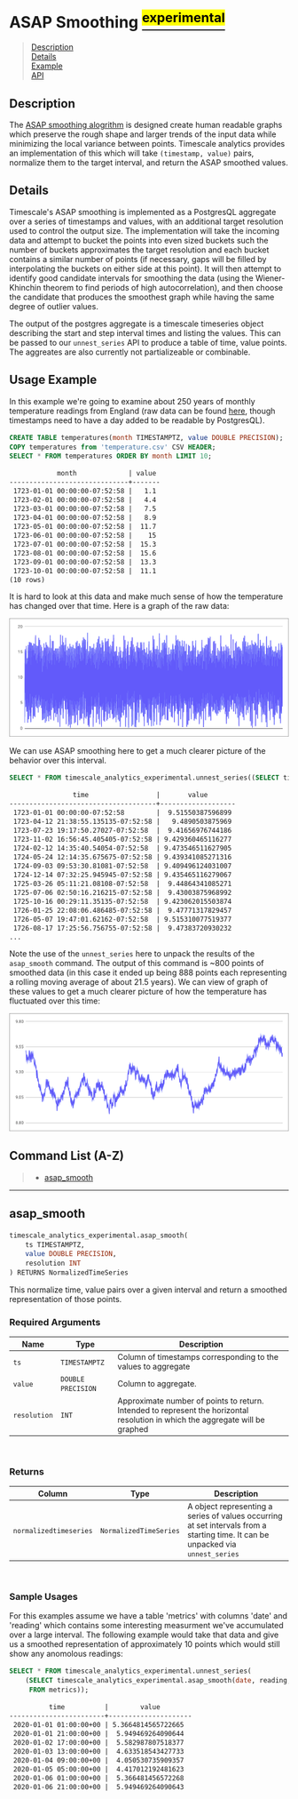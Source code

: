 # ASAP Smoothing [<sup><mark>experimental</mark></sup>](/docs/README.md#tag-notes)

> [Description](#asap-description)<br>
> [Details](#asap-details)<br>
> [Example](#asap-example)<br>
> [API](#asap-api)

## Description <a id="asap-description"></a>

The [ASAP smoothing alogrithm](https://arxiv.org/pdf/1703.00983.pdf) is designed create human readable graphs which preserve the rough shape and larger trends of the input data while minimizing the local variance between points.  Timescale analytics provides an implementation of this which will take `(timestamp, value)` pairs, normalize them to the target interval, and return the ASAP smoothed values.

## Details <a id="asap-details"></a>

Timescale's ASAP smoothing is implemented as a PostgresQL aggregate over a series of timestamps and values, with an additional target resolution used to control the output size.  The implementation will take the incoming data and attempt to bucket the points into even sized buckets such the number of buckets approximates the target resolution and each bucket contains a similar number of points (if necessary, gaps will be filled by interpolating the buckets on either side at this point).  It will then attempt to identify good candidate intervals for smoothing the data (using the Wiener-Khinchin theorem to find periods of high autocorrelation), and then choose the candidate that produces the smoothest graph while having the same degree of outlier values.

The output of the postgres aggregate is a timescale timeseries object describing the start and step interval times and listing the values.  This can be passed to our `unnest_series` API to produce a table of time, value points.  The aggreates are also currently not partializeable or combinable.

## Usage Example <a id="asap-example"></a>

In this example we're going to examine about 250 years of monthly temperature readings from England (raw data can be found [here](http://futuredata.stanford.edu/asap/Temp.csv), though timestamps need to have a day added to be readable by PostgresQL).  


```SQL ,ignore
CREATE TABLE temperatures(month TIMESTAMPTZ, value DOUBLE PRECISION);
COPY temperatures from 'temperature.csv' CSV HEADER;
SELECT * FROM temperatures ORDER BY month LIMIT 10;
```
```
            month             | value 
------------------------------+-------
 1723-01-01 00:00:00-07:52:58 |   1.1
 1723-02-01 00:00:00-07:52:58 |   4.4
 1723-03-01 00:00:00-07:52:58 |   7.5
 1723-04-01 00:00:00-07:52:58 |   8.9
 1723-05-01 00:00:00-07:52:58 |  11.7
 1723-06-01 00:00:00-07:52:58 |    15
 1723-07-01 00:00:00-07:52:58 |  15.3
 1723-08-01 00:00:00-07:52:58 |  15.6
 1723-09-01 00:00:00-07:52:58 |  13.3
 1723-10-01 00:00:00-07:52:58 |  11.1
(10 rows)
```

It is hard to look at this data and make much sense of how the temperature has changed over that time.  Here is a graph of the raw data:

![Raw data](images/ASAP_raw.png)

We can use ASAP smoothing here to get a much clearer picture of the behavior over this interval.

```SQL ,ignore
SELECT * FROM timescale_analytics_experimental.unnest_series((SELECT timescale_analytics_experimental.asap_smooth(month, value, 800) FROM temperatures));
```
```
                time                 |       value       
-------------------------------------+-------------------
 1723-01-01 00:00:00-07:52:58        |  9.51550387596899
 1723-04-12 21:38:55.135135-07:52:58 |   9.4890503875969
 1723-07-23 19:17:50.27027-07:52:58  |  9.41656976744186
 1723-11-02 16:56:45.405405-07:52:58 | 9.429360465116277
 1724-02-12 14:35:40.54054-07:52:58  | 9.473546511627905
 1724-05-24 12:14:35.675675-07:52:58 | 9.439341085271316
 1724-09-03 09:53:30.81081-07:52:58  | 9.409496124031007
 1724-12-14 07:32:25.945945-07:52:58 | 9.435465116279067
 1725-03-26 05:11:21.08108-07:52:58  |  9.44864341085271
 1725-07-06 02:50:16.216215-07:52:58 |  9.43003875968992
 1725-10-16 00:29:11.35135-07:52:58  | 9.423062015503874
 1726-01-25 22:08:06.486485-07:52:58 |  9.47771317829457
 1726-05-07 19:47:01.62162-07:52:58  | 9.515310077519377
 1726-08-17 17:25:56.756755-07:52:58 |  9.47383720930232
...
```

Note the use of the `unnest_series` here to unpack the results of the `asap_smooth` command.  The output of this command is ~800 points of smoothed data (in this case it ended up being 888 points each representing a rolling moving average of about 21.5 years).  We can view of graph of these values to get a much clearer picture of how the temperature has fluctuated over this time:

![Smoothed data](images/ASAP_smoothed.png)


## Command List (A-Z) <a id="asap-api"></a>
> - [asap_smooth](#asap_smooth)

---
## **asap_smooth** <a id="asap_smooth"></a>
```SQL ,ignore
timescale_analytics_experimental.asap_smooth(
    ts TIMESTAMPTZ,
    value DOUBLE PRECISION,
    resolution INT
) RETURNS NormalizedTimeSeries
```

This normalize time, value pairs over a given interval and return a smoothed representation of those points.

### Required Arguments <a id="asap-required-arguments"></a>
|Name| Type |Description|
|---|---|---|
| `ts` | `TIMESTAMPTZ` | Column of timestamps corresponding to the values to aggregate |
| `value` | `DOUBLE PRECISION` |  Column to aggregate. |
| `resolution` | `INT` |  Approximate number of points to return.  Intended to represent the horizontal resolution in which the aggregate will be graphed
<br>

### Returns

|Column|Type|Description|
|---|---|---|
| `normalizedtimeseries` | `NormalizedTimeSeries` | A object representing a series of values occurring at set intervals from a starting time.  It can be unpacked via `unnest_series` |
<br>

### Sample Usages <a id="asap-examples"></a>
For this examples assume we have a table 'metrics' with columns 'date' and 'reading' which contains some interesting measurment we've accumulated over a large interval.  The following example would take that data and give us a smoothed representation of approximately 10 points which would still show any anomolous readings:

<div hidden>

```SQL ,non-transactional
SET TIME ZONE 'UTC';
CREATE TABLE metrics(date TIMESTAMPTZ, reading DOUBLE PRECISION);
INSERT INTO metrics 
SELECT
    '2020-1-1 UTC'::timestamptz + make_interval(hours=>foo), 
    (5 + 5 * sin(foo / 12.0 * PI()))
    FROM generate_series(1,168) foo;

```

</div>

```SQL
SELECT * FROM timescale_analytics_experimental.unnest_series(
    (SELECT timescale_analytics_experimental.asap_smooth(date, reading, 8)
     FROM metrics));
```
```output
          time          |        value        
------------------------+---------------------
 2020-01-01 01:00:00+00 | 5.3664814565722665
 2020-01-01 21:00:00+00 |  5.949469264090644
 2020-01-02 17:00:00+00 |  5.582987807518377
 2020-01-03 13:00:00+00 |  4.633518543427733
 2020-01-04 09:00:00+00 |  4.050530735909357
 2020-01-05 05:00:00+00 |  4.417012192481623
 2020-01-06 01:00:00+00 |  5.366481456572268
 2020-01-06 21:00:00+00 |  5.949469264090643
```